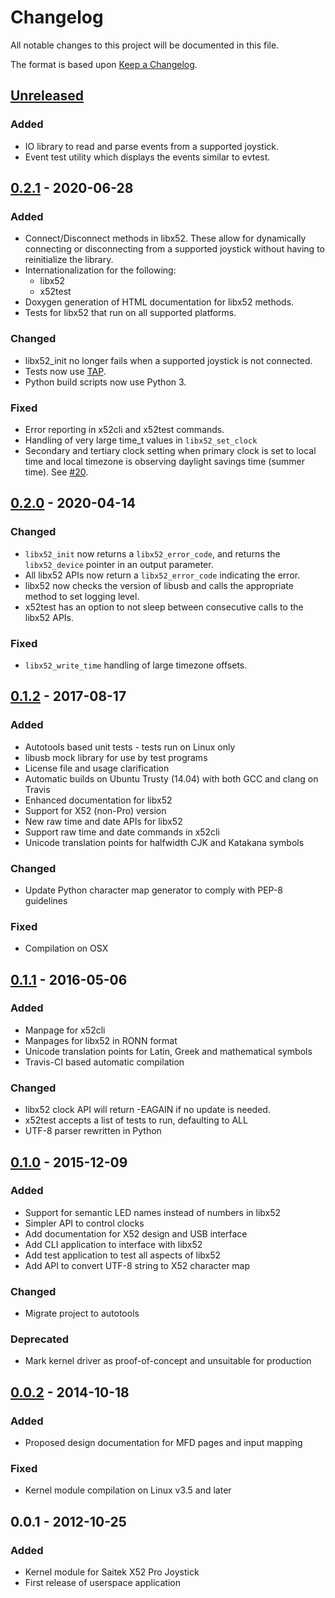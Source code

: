 # Changelog

All notable changes to this project will be documented in this file.

The format is based upon [Keep a Changelog].

## [Unreleased]
### Added
- IO library to read and parse events from a supported joystick.
- Event test utility which displays the events similar to evtest.

## [0.2.1] - 2020-06-28
### Added
- Connect/Disconnect methods in libx52. These allow for dynamically connecting
  or disconnecting from a supported joystick without having to reinitialize the
  library.
- Internationalization for the following:
    * libx52
    * x52test
- Doxygen generation of HTML documentation for libx52 methods.
- Tests for libx52 that run on all supported platforms.

### Changed
- libx52_init no longer fails when a supported joystick is not connected.
- Tests now use [TAP].
- Python build scripts now use Python 3.

### Fixed
- Error reporting in x52cli and x52test commands.
- Handling of very large time_t values in `libx52_set_clock`
- Secondary and tertiary clock setting when primary clock is set to local time
  and local timezone is observing daylight savings time (summer time). See
  [#20](https://github.com/nirenjan/x52pro-linux/issues/20).

## [0.2.0] - 2020-04-14
### Changed
- `libx52_init` now returns a `libx52_error_code`, and returns the
  `libx52_device` pointer in an output parameter.
- All libx52 APIs now return a `libx52_error_code` indicating the error.
- libx52 now checks the version of libusb and calls the appropriate method
  to set logging level.
- x52test has an option to not sleep between consecutive calls to the libx52
  APIs.

### Fixed
- `libx52_write_time` handling of large timezone offsets.

## [0.1.2] - 2017-08-17
### Added
- Autotools based unit tests - tests run on Linux only
- libusb mock library for use by test programs
- License file and usage clarification
- Automatic builds on Ubuntu Trusty (14.04) with both GCC and clang on Travis
- Enhanced documentation for libx52
- Support for X52 (non-Pro) version
- New raw time and date APIs for libx52
- Support raw time and date commands in x52cli
- Unicode translation points for halfwidth CJK and Katakana symbols

### Changed
- Update Python character map generator to comply with PEP-8 guidelines

### Fixed
- Compilation on OSX

## [0.1.1] - 2016-05-06
### Added
- Manpage for x52cli
- Manpages for libx52 in RONN format
- Unicode translation points for Latin, Greek and mathematical symbols
- Travis-CI based automatic compilation

### Changed
- libx52 clock API will return -EAGAIN if no update is needed.
- x52test accepts a list of tests to run, defaulting to ALL
- UTF-8 parser rewritten in Python

## [0.1.0] - 2015-12-09
### Added
- Support for semantic LED names instead of numbers in libx52
- Simpler API to control clocks
- Add documentation for X52 design and USB interface
- Add CLI application to interface with libx52
- Add test application to test all aspects of libx52
- Add API to convert UTF-8 string to X52 character map

### Changed
- Migrate project to autotools

### Deprecated
- Mark kernel driver as proof-of-concept and unsuitable for production

## [0.0.2] - 2014-10-18
### Added
- Proposed design documentation for MFD pages and input mapping

### Fixed
- Kernel module compilation on Linux v3.5 and later

## 0.0.1 - 2012-10-25
### Added
- Kernel module for Saitek X52 Pro Joystick
- First release of userspace application


[Keep a Changelog]: http://keepachangelog.com/en/1.0.0/
[Semantic Versioning]: http://semver.org/spec/v2.0.0.html
[TAP]: https://testanything.org
[Unreleased]: https://github.com/nirenjan/x52pro-linux/compare/v0.2.1...HEAD
[0.2.1]: https://github.com/nirenjan/x52pro-linux/compare/v0.2.0...v0.2.1
[0.2.0]: https://github.com/nirenjan/x52pro-linux/compare/v0.1.2...v0.2.0
[0.1.2]: https://github.com/nirenjan/x52pro-linux/compare/v0.1.1...v0.1.2
[0.1.1]: https://github.com/nirenjan/x52pro-linux/compare/v0.1.0...v0.1.1
[0.1.0]: https://github.com/nirenjan/x52pro-linux/compare/v0.0.2...v0.1.0
[0.0.2]: https://github.com/nirenjan/x52pro-linux/compare/v0.0.1...v0.0.2
